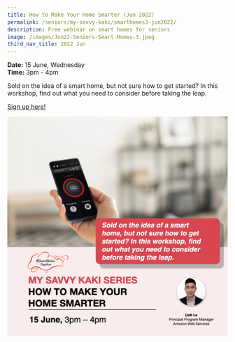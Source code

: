 ```yaml
---
title: How to Make Your Home Smarter (Jun 2022)
permalink: /seniors/my-savvy-kaki/smarthomes3-jun2022/
description: Free webinar on smart homes for seniors
image: /images/Jun22-Seniors-Smart-Homes-3.jpeg
third_nav_title: 2022 Jun
---
```


**Date:** 15 June, Wednesday
<br> **Time:** 3pm - 4pm

Sold on the idea of a smart home, but not sure how to get started? In this workshop, find out what you need to consider before taking the leap. 

[Sign up here!](https://zoom.us/webinar/register/2016521647980/WN_3Os1VE9qQZC-pn4vuZxHdw)

![Free webinar on smart homes for seniors in June](/images/Updated-Jun%20-%20Smart%20Homes3.jpeg)